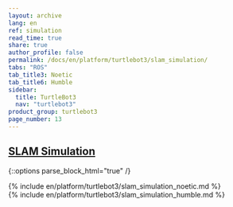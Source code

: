 ```yaml
---
layout: archive
lang: en
ref: simulation
read_time: true
share: true
author_profile: false
permalink: /docs/en/platform/turtlebot3/slam_simulation/
tabs: "ROS"
tab_title3: Noetic
tab_title6: Humble
sidebar:
  title: TurtleBot3
  nav: "turtlebot3"
product_group: turtlebot3
page_number: 13
---
```


<div style="counter-reset: h1 6"></div>
<div style="counter-reset: h2 1"></div>

<!--[dummy Header 1]>
  <h1 id="dummy">Simulation</h1>
  <h2 id="dummy">SLAM Simulation</h2>
  <p class="dummy_content">TurtleBot3 SLAM Package</p>
<![end dummy Header 1]-->

## [SLAM Simulation](#slam-simulation)

{::options parse_block_html="true" /}

<!-- <section data-id="{{ page.tab_title1 }}" class="tab_contents">
{% include en/platform/turtlebot3/slam_simulation_kinetic.md %}
</section> -->

<!-- <section data-id="{{ page.tab_title2 }}" class="tab_contents">
{% include en/platform/turtlebot3/slam_simulation_melodic.md %}
</section> -->

<section data-id="{{ page.tab_title3 }}" class="tab_contents">
{% include en/platform/turtlebot3/slam_simulation_noetic.md %}
</section>

<!-- <section data-id="{{ page.tab_title4 }}" class="tab_contents">
{% include en/platform/turtlebot3/slam_simulation_dashing.md %}
</section> -->

<!-- <section data-id="{{ page.tab_title5 }}" class="tab_contents">
{% include en/platform/turtlebot3/slam_simulation_foxy.md %}
</section> -->

<section data-id="{{ page.tab_title6 }}" class="tab_contents">
{% include en/platform/turtlebot3/slam_simulation_humble.md %}
</section>

<!-- <section data-id="{{ page.tab_title7 }}" class="tab_contents">
{% include en/platform/turtlebot3/slam_simulation_windows.md %}
</section> -->
